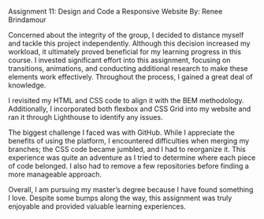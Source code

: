 Assignment 11: Design and Code a Responsive Website By: Renee Brindamour

Concerned about the integrity of the group, I decided to distance myself and tackle this project independently. Although this decision increased my workload, it ultimately proved beneficial for my learning progress in this course. I invested significant effort into this assignment, focusing on transitions, animations, and conducting additional research to make these elements work effectively. Throughout the process, I gained a great deal of knowledge.

I revisited my HTML and CSS code to align it with the BEM methodology. Additionally, I incorporated both flexbox and CSS Grid into my website and ran it through Lighthouse to identify any issues.

The biggest challenge I faced was with GitHub. While I appreciate the benefits of using the platform, I encountered difficulties when merging my branches; the CSS code became jumbled, and I had to reorganize it. This experience was quite an adventure as I tried to determine where each piece of code belonged. I also had to remove a few repositories before finding a more manageable approach.

Overall, I am pursuing my master’s degree because I have found something I love. Despite some bumps along the way, this assignment was truly enjoyable and provided valuable learning experiences.
